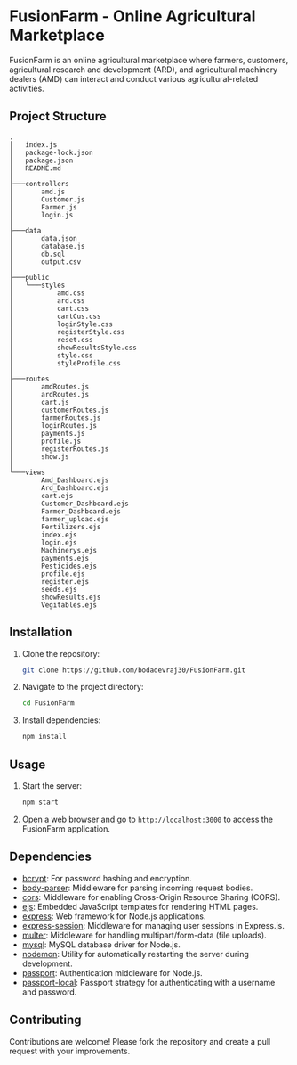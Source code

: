 # FusionFarm - Online Agricultural Marketplace

FusionFarm is an online agricultural marketplace where farmers, customers, agricultural research and development (ARD), and agricultural machinery dealers (AMD) can interact and conduct various agricultural-related activities.

## Project Structure

```
.
│   index.js
│   package-lock.json
│   package.json
│   README.md
│
├───controllers
│       amd.js
│       Customer.js
│       Farmer.js
│       login.js
│
├───data
│       data.json
│       database.js
│       db.sql
│       output.csv
│
├───public
│   └───styles
│           amd.css
│           ard.css
│           cart.css
│           cartCus.css
│           loginStyle.css
│           registerStyle.css
│           reset.css
│           showResultsStyle.css
│           style.css
│           styleProfile.css
│
├───routes
│       amdRoutes.js
│       ardRoutes.js
│       cart.js
│       customerRoutes.js
│       farmerRoutes.js
│       loginRoutes.js
│       payments.js
│       profile.js
│       registerRoutes.js
│       show.js
│
└───views
        Amd_Dashboard.ejs
        Ard_Dashboard.ejs
        cart.ejs
        Customer_Dashboard.ejs
        Farmer_Dashboard.ejs
        farmer_upload.ejs
        Fertilizers.ejs
        index.ejs
        login.ejs
        Machinerys.ejs
        payments.ejs
        Pesticides.ejs
        profile.ejs
        register.ejs
        seeds.ejs
        showResults.ejs
        Vegitables.ejs
```

## Installation

1. Clone the repository:

    ```bash
    git clone https://github.com/bodadevraj30/FusionFarm.git
    ```

2. Navigate to the project directory:

    ```bash
    cd FusionFarm
    ```

3. Install dependencies:

    ```bash
    npm install
    ```

## Usage

1. Start the server:

    ```bash
    npm start
    ```

2. Open a web browser and go to `http://localhost:3000` to access the FusionFarm application.

## Dependencies

- [bcrypt](https://www.npmjs.com/package/bcrypt): For password hashing and encryption.
- [body-parser](https://www.npmjs.com/package/body-parser): Middleware for parsing incoming request bodies.
- [cors](https://www.npmjs.com/package/cors): Middleware for enabling Cross-Origin Resource Sharing (CORS).
- [ejs](https://www.npmjs.com/package/ejs): Embedded JavaScript templates for rendering HTML pages.
- [express](https://www.npmjs.com/package/express): Web framework for Node.js applications.
- [express-session](https://www.npmjs.com/package/express-session): Middleware for managing user sessions in Express.js.
- [multer](https://www.npmjs.com/package/multer): Middleware for handling multipart/form-data (file uploads).
- [mysql](https://www.npmjs.com/package/mysql): MySQL database driver for Node.js.
- [nodemon](https://www.npmjs.com/package/nodemon): Utility for automatically restarting the server during development.
- [passport](https://www.npmjs.com/package/passport): Authentication middleware for Node.js.
- [passport-local](https://www.npmjs.com/package/passport-local): Passport strategy for authenticating with a username and password.

## Contributing

Contributions are welcome! Please fork the repository and create a pull request with your improvements.
